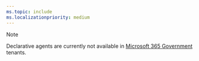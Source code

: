```yaml
---
ms.topic: include
ms.localizationpriority: medium
---
```


<!-- markdownlint-disable MD041 -->

> [!NOTE]
> Declarative agents are currently not available in [Microsoft 365 Government](https://www.microsoft.com/microsoft-365/government) tenants.
